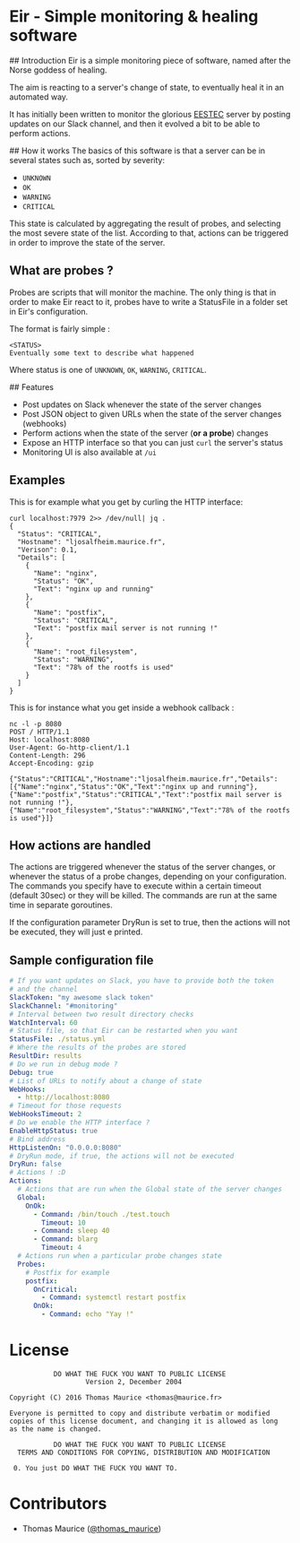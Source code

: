 # Eir - Simple monitoring & healing software
## Introduction
Eir is a simple monitoring piece of software, named after the Norse goddess of healing.

The aim is reacting to a server's change of state, to eventually heal it in an
automated way.

It has initially been written to monitor the glorious [EESTEC](https://eestec.net)
server by posting updates on our Slack channel, and then it evolved a bit to be
able to perform actions.

## How it works
The basics of this software is that a server can be in several states
such as, sorted by severity:

* `UNKNOWN`
* `OK`
* `WARNING`
* `CRITICAL`

This state is calculated by aggregating the result of probes, and selecting the most
severe state of the list. According to that, actions can be triggered in order to improve
the state of the server.

## What are probes ?
Probes are scripts that will monitor the machine. The
only thing is that in order to make Eir react to it, probes have to write a StatusFile in
a folder set in Eir's configuration.

The format is fairly simple :
```
<STATUS>
Eventually some text to describe what happened
```

Where status is one of `UNKNOWN`, `OK`, `WARNING`, `CRITICAL`.

## Features
* Post updates on Slack whenever the state of the server changes
* Post JSON object to given URLs when the state of the server changes (webhooks)
* Perform actions when the state of the server (**or a probe**) changes
* Expose an HTTP interface so that you can just `curl` the server's status
* Monitoring UI is also available at `/ui`

## Examples
This is for example what you get by curling the HTTP interface:
```
curl localhost:7979 2>> /dev/null| jq .
{
  "Status": "CRITICAL",
  "Hostname": "ljosalfheim.maurice.fr",
  "Verison": 0.1,
  "Details": [
    {
      "Name": "nginx",
      "Status": "OK",
      "Text": "nginx up and running"
    },
    {
      "Name": "postfix",
      "Status": "CRITICAL",
      "Text": "postfix mail server is not running !"
    },
    {
      "Name": "root_filesystem",
      "Status": "WARNING",
      "Text": "78% of the rootfs is used"
    }
  ]
}
```

This is for instance what you get inside a webhook callback :
```
nc -l -p 8080
POST / HTTP/1.1
Host: localhost:8080
User-Agent: Go-http-client/1.1
Content-Length: 296
Accept-Encoding: gzip

{"Status":"CRITICAL","Hostname":"ljosalfheim.maurice.fr","Details":[{"Name":"nginx","Status":"OK","Text":"nginx up and running"},{"Name":"postfix","Status":"CRITICAL","Text":"postfix mail server is not running !"},{"Name":"root_filesystem","Status":"WARNING","Text":"78% of the rootfs is used"}]}
```

## How actions are handled
The actions are triggered whenever the status of the server changes, or whenever the
status of a probe changes, depending on your configuration. The commands you specify
have to execute within a certain timeout (default 30sec) or they will be killed.
The commands are run at the same time in separate goroutines.

If the configuration parameter DryRun is set to true, then the actions will not be
executed, they will just e printed.

## Sample configuration file
```yaml
# If you want updates on Slack, you have to provide both the token
# and the channel
SlackToken: "my awesome slack token"
SlackChannel: "#monitoring"
# Interval between two result directory checks
WatchInterval: 60
# Status file, so that Eir can be restarted when you want
StatusFile: ./status.yml
# Where the results of the probes are stored
ResultDir: results
# Do we run in debug mode ?
Debug: true
# List of URLs to notify about a change of state
WebHooks:
  - http://localhost:8080
# Timeout for those requests
WebHooksTimeout: 2
# Do we enable the HTTP interface ?
EnableHttpStatus: true
# Bind address
HttpListenOn: "0.0.0.0:8080"
# DryRun mode, if true, the actions will not be executed
DryRun: false
# Actions ! :D
Actions:
  # Actions that are run when the Global state of the server changes
  Global:
    OnOk:
      - Command: /bin/touch ./test.touch
        Timeout: 10
      - Command: sleep 40
      - Command: blarg
        Timeout: 4
  # Actions run when a particular probe changes state
  Probes:
    # Postfix for example
    postfix:
      OnCritical:
        - Command: systemctl restart postfix
      OnOk:
        - Command: echo "Yay !"
```

# License
```
           DO WHAT THE FUCK YOU WANT TO PUBLIC LICENSE
                   Version 2, December 2004

Copyright (C) 2016 Thomas Maurice <thomas@maurice.fr>

Everyone is permitted to copy and distribute verbatim or modified
copies of this license document, and changing it is allowed as long
as the name is changed.

           DO WHAT THE FUCK YOU WANT TO PUBLIC LICENSE
  TERMS AND CONDITIONS FOR COPYING, DISTRIBUTION AND MODIFICATION

 0. You just DO WHAT THE FUCK YOU WANT TO.
```

# Contributors
* Thomas Maurice ([@thomas_maurice](https://twitter.com/thomas_maurice))
